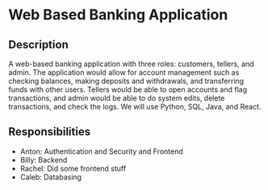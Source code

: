 # Web Based Banking Application

## Description

  A web-based banking application with three roles: customers, tellers, and admin. The application would allow for account management such as checking balances, making deposits and withdrawals, and transferring funds with other users. Tellers would be able to open accounts and flag transactions, and admin would be able to do system edits, delete transactions, and check the logs. We will use Python, SQL, Java, and React.

## Responsibilities

  - Anton:  Authentication and Security and Frontend
  - Billy: Backend
  - Rachel: Did some frontend stuff
  - Caleb: Databasing

